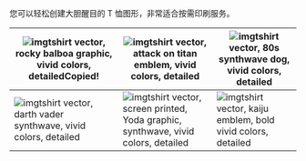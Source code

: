 您可以轻松创建大胆醒目的 T 恤图形，非常适合按需印刷服务。

| ![img](https://nhrvt0kw31.feishu.cn/space/api/box/stream/download/asynccode/?code=Zjg4YzIwOWE1ZjlmNGUwZjQzMDhhOGY2ZGRhYjRkZDlfQmpXVlQwZHlWdW1ldXU4NTFQRHE1ODUwUFJaRFQzczhfVG9rZW46REZ4U2JBRkF2b2lpU0d4S1NnaWM0TzREblNiXzE2ODQxOTg2NDE6MTY4NDIwMjI0MV9WNA)tshirt vector, rocky balboa graphic, vivid colors, detailedCopied! | ![img](https://nhrvt0kw31.feishu.cn/space/api/box/stream/download/asynccode/?code=NDJkNWYyYTU4ODlkYTkyMTM2MmZlMTVkNDUxYzlhNWJfaW5oejFpTXI3OXBmTXI4QWtUbmhxNnU3ajlBV1FkZHdfVG9rZW46U2I0TmJremlUb1NBU2N4VGt3R2NydHQ5bmNlXzE2ODQxOTg2NDE6MTY4NDIwMjI0MV9WNA)tshirt vector, attack on titan emblem, vivid colors, detailed | ![img](https://nhrvt0kw31.feishu.cn/space/api/box/stream/download/asynccode/?code=YjJmZGVlNjY5MGQ2NGUwMmFhZDY3NTFmZTQwY2I3NDhfbDVvMmFzMm5YV2laU2RtVEJsTU1aUXk3Q1NSZk53dWNfVG9rZW46TE1PVWJpQXJJb0pPakl4ZnhiQmN3OE5LblFmXzE2ODQxOTg2NDE6MTY4NDIwMjI0MV9WNA)tshirt vector, 80s synthwave dog, vivid colors, detailed |
| ------------------------------------------------------------ | ------------------------------------------------------------ | ------------------------------------------------------------ |
| ![img](https://nhrvt0kw31.feishu.cn/space/api/box/stream/download/asynccode/?code=ZTBkMmU5MTkxYzFjYWVlMjQ5Y2I2NzJkYTEzZmIyZWNfeG9oZnQ0Z1JPRkE3OE9Kb1VhTjZCNWV2NEZyYzNZek1fVG9rZW46Tk04QmJ3YWpOb0hvSU14Y2ZaS2NUaWNJbmVjXzE2ODQxOTg2NDE6MTY4NDIwMjI0MV9WNA)tshirt vector, darth vader synthwave, vivid colors, detailed | ![img](https://nhrvt0kw31.feishu.cn/space/api/box/stream/download/asynccode/?code=NjJjOTIzZGIwYjBkMmU5Mzg5MDA0MDMxNWQ1MmMzYzFfV0pNdnM3TThlZFJOazdmMWpwUDRyYjdGVlhMRzN2QVpfVG9rZW46SnlQRmJwS3M5b2RHU3B4T3djU2NWV1d5bldnXzE2ODQxOTg2NDE6MTY4NDIwMjI0MV9WNA)tshirt vector, screen printed, Yoda graphic, synthwave, vivid colors, detailed | ![img](https://nhrvt0kw31.feishu.cn/space/api/box/stream/download/asynccode/?code=MjZhYTljZmQ4NWFlOWRlOTQzYzYxYmYxYmFkNWQxNWNfdEF6QllGenhzNTRZYWk4RGdjcWtmTGoxMXRRU0ZRS01fVG9rZW46VTdMV2JnanlqbzVGU0h4VFVWN2NuNnYwbkJiXzE2ODQxOTg2NDE6MTY4NDIwMjI0MV9WNA)tshirt vector, kaiju emblem, bold vivid colors, detailed |
